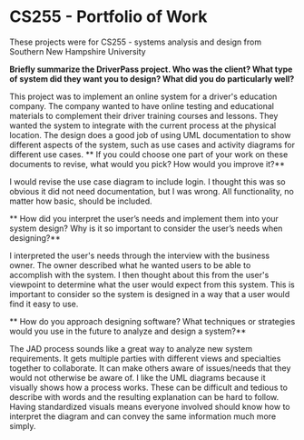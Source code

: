# CS255 - Portfolio of Work

These projects were for CS255 - systems analysis and design from Southern New Hampshire University

<b>Briefly summarize the DriverPass project. Who was the client? What type of system did they want you to design?
What did you do particularly well?</b>

This project was to implement an online system for a driver's education company.  The company wanted to have online testing and educational materials to complement their driver training courses and lessons.  They wanted the system to integrate with the current process at the physical location.  The design does a good job of using UML documentation to show different aspects of the system, such as use cases and activity diagrams for different use cases. 
**
If you could choose one part of your work on these documents to revise, what would you pick? How would you improve it?**

I would revise the use case diagram to include login.  I thought this was so obvious it did not need documentation, but I was wrong.  All functionality, no matter how basic, should be included.

**
How did you interpret the user’s needs and implement them into your system design? Why is it so important to consider the user’s needs when designing?**

I interpreted the user's needs through the interview with the business owner.  The owner described what he wanted users to be able to accomplish with the system.  I then thought about this from the user's viewpoint to determine what the user would expect from this system.  This is important to consider so the system is designed in a way that a user would find it easy to use.

**
How do you approach designing software? What techniques or strategies would you use in the future to analyze and design a system?**

The JAD process sounds like a great way to analyze new system requirements.  It gets multiple parties with different views and specialties together to collaborate.  It can make others aware of issues/needs that they would not otherwise be aware of.  I like the UML diagrams because it visually shows how a process works.  These can be difficult and tedious to describe with words and the resulting explanation can be hard to follow.  Having standardized visuals means everyone involved should know how to interpret the diagram and can convey the same information much more simply.

